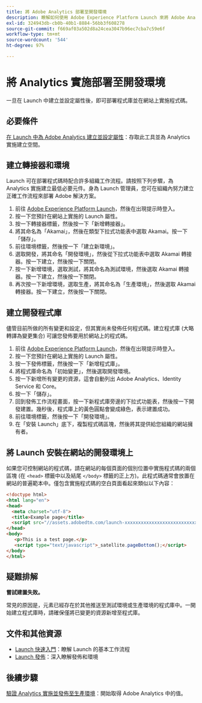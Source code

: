 ```yaml
---
title: 將 Adobe Analytics 部署至開發環境
description: 瞭解如何使用 Adobe Experience Platform Launch 來將 Adobe Analytics 部署至開發環境。
exl-id: 324943db-cb0b-40b1-8884-56bb3f608278
source-git-commit: f669af03a502d8a24cea3047b96ec7cba7c59e6f
workflow-type: tm+mt
source-wordcount: '544'
ht-degree: 97%

---
```


# 將 Analytics 實施部署至開發環境

一旦在 Launch 中建立並設定屬性後，即可部署程式庫並在網站上實施程式碼。

## 必要條件

[在 Launch 中為 Adobe Analytics 建立並設定屬性](create-analytics-property.md)：存取此工具並為 Analytics 實施建立空間。

## 建立轉接器和環境

Launch 可在部署程式碼時配合許多組織工作流程。請按照下列步驟，為 Analytics 實施建立最低必要元件。身為 Launch 管理員，您可在組織內努力建立正確工作流程來部署 Adobe 解決方案。

1. 前往 [Adobe Experience Platform Launch](https://launch.adobe.com)，然後在出現提示時登入。
2. 按一下您預計在網站上實施的 Launch 屬性。
3. 按一下轉接器標籤，然後按一下「新增轉接器」。
4. 將其命名為「Akamai」，然後在類型下拉式功能表中選取 Akamai。按一下「儲存」。
5. 前往環境標籤，然後按一下「建立新環境」。
6. 選取開發，將其命名「開發環境」，然後從下拉式功能表中選取 Akamai 轉接器。按一下建立，然後按一下關閉。
7. 按一下新增環境，選取測試，將其命名為測試環境，然後選取 Akamai 轉接器。按一下建立，然後按一下關閉。
8. 再次按一下新增環境，選取生產，將其命名為「生產環境」，然後選取 Akamai 轉接器。按一下建立，然後按一下關閉。

## 建立開發程式庫

儘管目前所做的所有變更和設定，但其實尚未發佈任何程式碼。建立程式庫 (大略轉譯為變更集合) 可讓您發佈要用於網站上的程式碼。

1. 前往 [Adobe Experience Platform Launch](https://launch.adobe.com)，然後在出現提示時登入。
2. 按一下您預計在網站上實施的 Launch 屬性。
3. 按一下發佈標籤，然後按一下「新增程式庫」。
4. 將程式庫命名為「初始變更」，然後選取開發環境。
5. 按一下新增所有變更的資源，這會自動列出 Adobe Analytics、Identity Service 和 Core。
6. 按一下「儲存」。
7. 回到發佈工作流程畫面，按一下新程式庫旁邊的下拉式功能表，然後按一下開發建置。幾秒後，程式庫上的黃色圓點會變成綠色，表示建置成功。
8. 前往環境標籤，然後按一下「開發環境」。
9. 在「安裝 Launch」底下，複製程式碼區塊，然後將其提供給您組織的網站擁有者。

## 將 Launch 安裝在網站的開發環境上

如果您可控制網站的程式碼，請在網站的每個頁面的個別位置中實施程式碼的兩個區塊 (在 `<head>` 標籤中以及結尾 `</body>` 標籤的正上方)。此程式碼通常會放置在網站的普遍範本中。僅包含實施程式碼的空白頁面看起來類似以下內容：

```html
<!doctype html>
<html lang="en">
<head>
  <meta charset="utf-8">
  <title>Example page</title>
  <script src="//assets.adobedtm.com/launch-xxxxxxxxxxxxxxxxxxxxxxxxxxxxxxxxxx-development.min.js"></script>
</head>
<body>
   <p>This is a test page.</p>
   <script type="text/javascript">_satellite.pageBottom();</script>
</body>
</html>
```

## 疑難排解

**嘗試建置失敗。**

常見的原因是，元素已經存在於其他推送至測試環境或生產環境的程式庫中。一開始建立程式庫時，請確保僅將已變更的資源新增至程式庫。

## 文件和其他資源

- [Launch 快速入門](https://experienceleague.adobe.com/docs/launch/using/intro/get-started/quick-start.html)：瞭解 Launch 的基本工作流程
- [Launch 發佈](https://experienceleague.adobe.com/docs/launch/using/reference/publish/overview.html)：深入瞭解發佈和環境

## 後續步驟

[驗證 Analytics 實施並發佈至生產環境](validate-publish-prod.md)：開始取得 Adobe Analytics 中的值。
